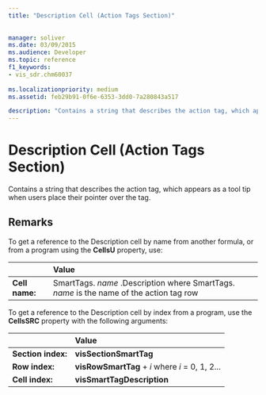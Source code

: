 ```yaml
---
title: "Description Cell (Action Tags Section)"
 
 
manager: soliver
ms.date: 03/09/2015
ms.audience: Developer
ms.topic: reference
f1_keywords:
- vis_sdr.chm60037
 
ms.localizationpriority: medium
ms.assetid: feb29b91-0f6e-6353-3dd0-7a280843a517

description: "Contains a string that describes the action tag, which appears as a tool tip when users place their pointer over the tag."
---
```


# Description Cell (Action Tags Section)

Contains a string that describes the action tag, which appears as a tool tip when users place their pointer over the tag.
  
## Remarks

To get a reference to the Description cell by name from another formula, or from a program using the **CellsU** property, use: 
  
||Value |
|:-----|:-----|
| **Cell name:**  <br/> | SmartTags.  *name*  .Description           where SmartTags. *name*  is the name of the action tag row  <br/> |
   
To get a reference to the Description cell by index from a program, use the **CellsSRC** property with the following arguments: 
  
||Value |
|:-----|:-----|
| **Section index:**  <br/> |**visSectionSmartTag** <br/> |
| **Row index:**  <br/> |**visRowSmartTag** +  *i*            where  *i*  = 0, 1, 2... |
| **Cell index:**  <br/> |**visSmartTagDescription** <br/> |
   

